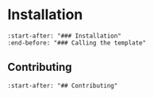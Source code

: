 # Installation

```{include} ../../README.md
:start-after: "### Installation"
:end-before: "### Calling the template"
```

## Contributing

```{include} ../../README.md
:start-after: "## Contributing"
```
